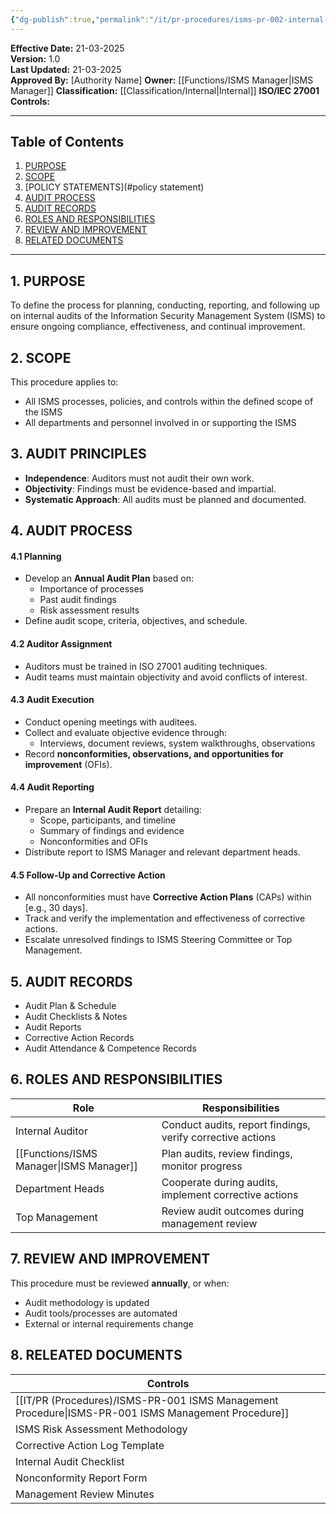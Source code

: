 ```yaml
---
{"dg-publish":true,"permalink":"/it/pr-procedures/isms-pr-002-internal-audit-procedure/","tags":["procedure","audit"]}
---
```


 
**Effective Date:** 21-03-2025  
**Version:** 1.0  
**Last Updated:** 21-03-2025  
**Approved By:** [Authority Name]
**Owner:** [[Functions/ISMS Manager\|ISMS Manager]]
**Classification:** [[Classification/Internal\|Internal]]
**ISO/IEC 27001 Controls:** 

---
## **Table of Contents**  
1. [PURPOSE](#purpose)  
2. [SCOPE](#scope)  
3. [POLICY STATEMENTS](#policy statement)  
4. [AUDIT PROCESS](#audit-process)  
5. [AUDIT RECORDS](#audit-records)  
6. [ROLES AND RESPONSIBILITIES](#roles-and-responsibilities)  
7. [REVIEW AND IMPROVEMENT](#revies-and-improvement)  
8. [RELATED DOCUMENTS](#related-documents)  

---
## **1. PURPOSE**  
To define the process for planning, conducting, reporting, and following up on internal audits of the Information Security Management System (ISMS) to ensure ongoing compliance, effectiveness, and continual improvement.
## **2. SCOPE**
This procedure applies to:
- All ISMS processes, policies, and controls within the defined scope of the ISMS
- All departments and personnel involved in or supporting the ISMS
 
## **3. AUDIT PRINCIPLES**
- **Independence**: Auditors must not audit their own work.
- **Objectivity**: Findings must be evidence-based and impartial.
- **Systematic Approach**: All audits must be planned and documented.  

## **4. AUDIT PROCESS**
#### 4.1 Planning
- Develop an **Annual Audit Plan** based on:
    - Importance of processes
    - Past audit findings
    - Risk assessment results
- Define audit scope, criteria, objectives, and schedule.
#### 4.2 Auditor Assignment
- Auditors must be trained in ISO 27001 auditing techniques.
- Audit teams must maintain objectivity and avoid conflicts of interest.
#### 4.3 Audit Execution
- Conduct opening meetings with auditees.
- Collect and evaluate objective evidence through:
    - Interviews, document reviews, system walkthroughs, observations    
- Record **nonconformities, observations, and opportunities for improvement** (OFIs).
#### 4.4 Audit Reporting
- Prepare an **Internal Audit Report** detailing:
    - Scope, participants, and timeline
    - Summary of findings and evidence
    - Nonconformities and OFIs
- Distribute report to ISMS Manager and relevant department heads.
#### 4.5 Follow-Up and Corrective Action
- All nonconformities must have **Corrective Action Plans** (CAPs) within [e.g., 30 days].
- Track and verify the implementation and effectiveness of corrective actions.
- Escalate unresolved findings to ISMS Steering Committee or Top Management.
## **5. AUDIT RECORDS**
- Audit Plan & Schedule
- Audit Checklists & Notes
- Audit Reports
- Corrective Action Records
- Audit Attendance & Competence Records
## **6. ROLES AND RESPONSIBILITIES**

| Role             | Responsibilities                                           |
| ---------------- | ---------------------------------------------------------- |
| Internal Auditor | Conduct audits, report findings, verify corrective actions |
| [[Functions/ISMS Manager\|ISMS Manager]] | Plan audits, review findings, monitor progress             |
| Department Heads | Cooperate during audits, implement corrective actions      |
| Top Management   | Review audit outcomes during management review             |
## **7. REVIEW AND IMPROVEMENT**  
This procedure must be reviewed **annually**, or when:
- Audit methodology is updated
- Audit tools/processes are automated
- External or internal requirements change
## **8. RELEATED DOCUMENTS**

| Controls                                  |
| ----------------------------------------- |
| [[IT/PR (Procedures)/ISMS-PR-001 ISMS Management Procedure\|ISMS-PR-001 ISMS Management Procedure]] |
| ISMS Risk Assessment Methodology          |
| Corrective Action Log Template            |
| Internal Audit Checklist                  |
| Nonconformity Report Form                 |
| Management Review Minutes                 |








